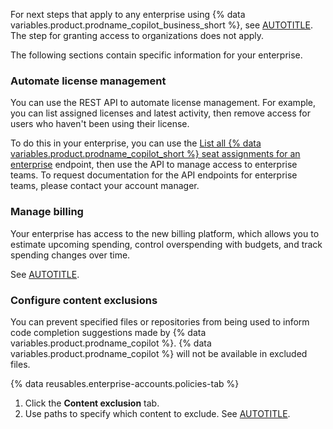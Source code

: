 For next steps that apply to any enterprise using {% data variables.product.prodname_copilot_business_short %}, see [AUTOTITLE](/copilot/setting-up-github-copilot/setting-up-github-copilot-for-your-enterprise). The step for granting access to organizations does not apply.

The following sections contain specific information for your enterprise.

### Automate license management

You can use the REST API to automate license management. For example, you can list assigned licenses and latest activity, then remove access for users who haven't been using their license.

To do this in your enterprise, you can use the [List all {% data variables.product.prodname_copilot_short %} seat assignments for an enterprise](/rest/copilot/copilot-user-management#list-all-copilot-seat-assignments-for-an-enterprise) endpoint, then use the API to manage access to enterprise teams. To request documentation for the API endpoints for enterprise teams, please contact your account manager.

### Manage billing

Your enterprise has access to the new billing platform, which allows you to estimate upcoming spending, control overspending with budgets, and track spending changes over time.

See [AUTOTITLE](/billing/using-the-new-billing-platform).

### Configure content exclusions

You can prevent specified files or repositories from being used to inform code completion suggestions made by {% data variables.product.prodname_copilot %}. {% data variables.product.prodname_copilot %} will not be available in excluded files.

{% data reusables.enterprise-accounts.policies-tab %}
1. Click the **Content exclusion** tab.
1. Use paths to specify which content to exclude. See [AUTOTITLE](/copilot/managing-copilot/managing-github-copilot-in-your-organization/configuring-content-exclusions-for-github-copilot).
